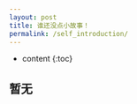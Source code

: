 ```yaml
---
layout: post
title: 谁还没点小故事！
permalink: /self_introduction/
---
```


- content
{:toc}

暂无
-----------------------

<!-- ### 2019尾声

`回首过去，展望未来`
```
2019年，用一个字去形容，就是‘好快’，总体上，这一年是比较顺利开心的一年，错过、遗憾的东西比较少，得到的却很多。感谢陪我一起走过的人和事，2019即将离去，一眨眼就是2020年了，早知道就不眨眼了。
```

 >    为什么搁这个点来写这份2019年尾声总结，因为，因为，明天，我！要！加！班！跨年夜是很重要的一个环节，意味着将迎来新的一年，辞去旧的一年，我们都可以在这一天开开心心的，和朋友一起跨年，一起耍，不过，那是别人的跨年夜，我的跨年夜，凉凉😰😰😰。 -->
